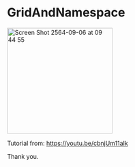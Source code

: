 # GridAndNamespace

<img width="247" alt="Screen Shot 2564-09-06 at 09 44 55" src="https://user-images.githubusercontent.com/3993516/132153437-f6c58029-ca14-4d42-b3b8-05faea900be2.png">

Tutorial from: https://youtu.be/cbnjUm11aIk

Thank you.
